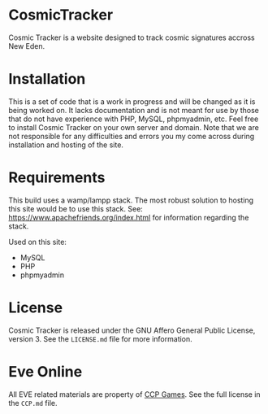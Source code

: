 # CosmicTracker
Cosmic Tracker is a website designed to track cosmic signatures accross New Eden.

# Installation
This is a set of code that is a work in progress and will be changed as it is being worked on. It lacks documentation and is not meant for use by those that do not have experience with PHP, MySQL, phpmyadmin, etc. Feel free to install Cosmic Tracker on your own server and domain. Note that we are not responsible for any difficulties and errors you my come across during installation and hosting of the site.

# Requirements
This build uses a wamp/lampp stack. The most robust solution to hosting this site would be to use this stack.
See: https://www.apachefriends.org/index.html for information regarding the stack.

Used on this site:
- MySQL
- PHP
- phpmyadmin

# License
Cosmic Tracker is released under the GNU Affero General Public License, version 3. See the `LICENSE.md` file for more information.

# Eve Online
All EVE related materials are property of [CCP Games](https://www.ccpgames.com/). See the full license in the `CCP.md` file.
